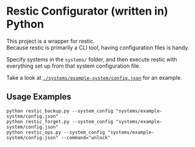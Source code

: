 # Restic Configurator (written in) Python

This project is a wrapper for restic.  
Because restic is primarily a CLI tool, having configuration files is handy.

Specify systems in the `systems/` folder, and then execute restic with everything set up from that system configuration file.

Take a look at [`./systems/example-system/config.json`](./systems/example-system/config.json) for an example.

## Usage Examples

`python restic_backup.py --system_config "systems/example-system/config.json"`  
`python restic_forget.py --system_config "systems/example-system/config.json"`  
`python restic_ops.py --system_config "systems/example-system/config.json" --command="unlock"`
